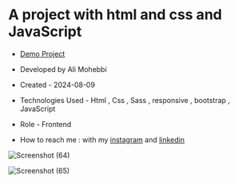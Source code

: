 # A project with html and css and JavaScript

- [Demo Project](https://ali-mohebbi-developer.github.io/css-generator/)

- Developed by Ali Mohebbi

- Created - 2024-08-09

- Technologies Used - Html , Css , Sass , responsive , bootstrap , JavaScript

- Role - Frontend

- How to reach me : with my [instagram](https://www.instagram.com/Ali_Mohebbi_Developer) and [linkedin](https://www.linkedin.com/in/ali-mohebbi-7165b7265/)

![Screenshot (64)](https://github.com/user-attachments/assets/a5e05c7f-0bd9-4e35-b5d1-6c5f11b774e1)

![Screenshot (65)](https://github.com/user-attachments/assets/7993511d-cc66-446e-a785-a04c1021bf04)
